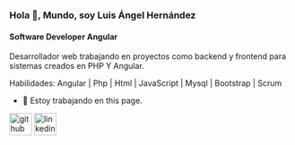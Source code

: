 ### Hola 👋, Mundo, soy Luis Ángel Hernández
#### Software Developer Angular
Desarrollador web trabajando en proyectos como backend y frontend para sistemas creados en PHP Y Angular.




Habilidades: Angular | Php | Html | JavaScript | Mysql | Bootstrap | Scrum

- 🔭 Estoy trabajando en this page. 


[<img src='https://cdn.jsdelivr.net/npm/simple-icons@3.0.1/icons/github.svg' alt='github' height='40'>](https://github.com/https://github.com/LuisAngelHS)  [<img src='https://cdn.jsdelivr.net/npm/simple-icons@3.0.1/icons/linkedin.svg' alt='linkedin' height='40'>](https://www.linkedin.com/in/https://www.linkedin.com/in/luis-angel-hernandez-web-developer//)  

